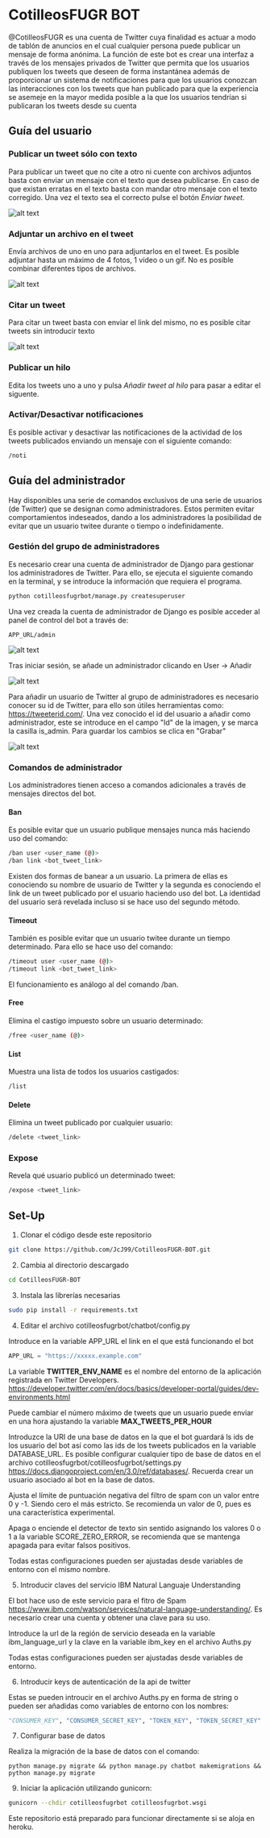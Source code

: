 # CotilleosFUGR BOT

@CotilleosFUGR es una cuenta de Twitter cuya finalidad es actuar a modo de tablón de anuncios en el cual cualquier persona puede publicar un mensaje de forma anónima. La función de este bot es crear una interfaz a través de los mensajes privados de Twitter que permita que los usuarios publiquen los tweets que deseen de forma instantánea además de proporcionar un sistema de notificaciones para que los usuarios conozcan las interacciones con los tweets que han publicado para que la experiencia se asemeje en la mayor medida posible a la que los usuarios tendrían si publicaran los tweets desde su cuenta

## Guía del usuario

### Publicar un tweet sólo con texto

Para publicar un tweet que no cite a otro ni cuente con archivos adjuntos basta con enviar un mensaje con el texto que desea publicarse. En caso de que existan erratas en el texto basta con mandar otro mensaje con el texto corregido. Una vez el texto sea  el correcto pulse el botón _Enviar tweet_.

![alt text](https://raw.githubusercontent.com/JcJ99/CotilleosFUGR-BOT/master/readme_files/mensaje%20s%C3%B3lo%20con%20texto.png)

### Adjuntar un archivo en el tweet

Envía archivos de uno en uno para adjuntarlos en el tweet. Es posible adjuntar hasta un máximo de 4 fotos, 1 vídeo o un gif. No es posible combinar diferentes tipos de archivos.

![alt text](https://raw.githubusercontent.com/JcJ99/CotilleosFUGR-BOT/master/readme_files/mensaje%20con%20foto.png)

### Citar un tweet

Para citar un tweet basta con enviar el link del mismo, no es posible citar tweets sin introducir texto

![alt text](https://raw.githubusercontent.com/JcJ99/CotilleosFUGR-BOT/master/readme_files/mensaje%20con%20cita.png)

### Publicar un hilo

Edita los tweets uno a uno y pulsa _Añadir tweet al hilo_ para pasar a editar el siguente.

### Activar/Desactivar notificaciones

Es posible activar y desactivar las notificaciones de la actividad de los tweets publicados enviando un mensaje con el siguiente comando:

```bash
/noti
```

## Guía del administrador

Hay disponibles una serie de comandos exclusivos de una serie de usuarios (de Twitter) que se designan como administradores. Estos permiten evitar comportamientos indeseados, dando a los administradores la posibilidad de evitar que un usuario twitee durante o tiempo o indefinidamente.

### Gestión del grupo de administradores

Es necesario crear una cuenta de administrador de Django para gestionar los administradores de Twitter. Para ello, se ejecuta el siguiente comando en la terminal, y se introduce la información que requiera el programa.

```bash
python cotilleosfugrbot/manage.py createsuperuser
```

Una vez creada la cuenta de administrador de Django es posible acceder al panel de control del bot a través de:

```url
APP_URL/admin
```
![alt text](https://raw.githubusercontent.com/JcJ99/CotilleosFUGR-BOT/master/readme_files/login.png)

Tras iniciar sesión, se añade un administrador clicando en User -> Añadir

![alt text](https://raw.githubusercontent.com/JcJ99/CotilleosFUGR-BOT/master/readme_files/control_panel.png)

Para añadir un usuario de Twitter al grupo de administradores es necesario conocer su id de Twitter, para ello son útiles herramientas como: https://tweeterid.com/. Una vez conocido el id del usuario a añadir como administrador, este se introduce en el campo "Id" de la imagen, y se marca la casilla is_admin. Para guardar los cambios se clica en "Grabar"

![alt text](https://raw.githubusercontent.com/JcJ99/CotilleosFUGR-BOT/master/readme_files/add_user.png)

### Comandos de administrador

Los administradores tienen acceso a comandos adicionales a través de mensajes directos del bot.

#### Ban

Es posible evitar que un usuario publique mensajes nunca más haciendo uso del comando:

```bash
/ban user <user_name (@)>
/ban link <bot_tweet_link>
```

Existen dos formas de banear a un usuario. La primera de ellas es conociendo su nombre de usuario de Twitter y la segunda es conociendo el link de un tweet publicado por el usuario haciendo uso del bot. La identidad del usuario será revelada incluso si se hace uso del segundo método.

#### Timeout

También es posible evitar que un usuario twitee durante un tiempo determinado. Para ello se hace uso del comando:

```bash
/timeout user <user_name (@)>
/timeout link <bot_tweet_link>
```

El funcionamiento es análogo al del comando /ban.

#### Free

Elimina el castigo impuesto sobre un usuario determinado:

```bash
/free <user_name (@)>
```

#### List

Muestra una lista de todos los usuarios castigados:

```bash
/list
```

#### Delete

Elimina un tweet publicado por cualquier usuario:

```bash
/delete <tweet_link>
```

### Expose

Revela qué usuario publicó un determinado tweet:

```bash
/expose <tweet_link>
```


## Set-Up

1. Clonar el código desde este repositorio

```bash
git clone https://github.com/JcJ99/CotilleosFUGR-BOT.git
```

2. Cambia al directorio descargado

```bash
cd CotilleosFUGR-BOT
```

3. Instala las librerías necesarias

```bash
sudo pip install -r requirements.txt
``` 

4. Editar el archivo cotilleosfugrbot/chatbot/config.py

Introduce en la variable APP_URL el link en el que está funcionando el bot

```Python
APP_URL = "https://xxxxx.example.com"
```

La variable **TWITTER_ENV_NAME** es el nombre del entorno de la aplicación registrada en Twitter Developers. https://developer.twitter.com/en/docs/basics/developer-portal/guides/dev-environments.html

Puede cambiar el número máximo de tweets que un usuario puede enviar en una hora ajustando la variable **MAX_TWEETS_PER_HOUR**

Introduzce la URI de una base de datos en la que el bot guardará ls ids de los usuario del bot así como las ids de los tweets publicados en la variable DATABASE_URL. Es posible configurar cualquier tipo de base de datos en el archivo cotilleosfugrbot/cotilleosfugrbot/settings.py https://docs.djangoproject.com/en/3.0/ref/databases/. Recuerda crear un usuario asociado al bot en la base de datos.

Ajusta el límite de puntuación negativa del filtro de spam con un valor entre 0 y -1. Siendo cero el más estricto. Se recomienda un valor de 0, pues es una característica experimental.

Apaga o enciende el detector de texto sin sentido asignando los valores 0 o 1 a la variable SCORE_ZERO_ERROR, se recomienda que se mantenga apagada para evitar falsos positivos.

Todas estas configuraciones pueden ser ajustadas desde variables de entorno con el mismo nombre.

5. Introducir claves del servicio IBM Natural Languaje Understanding

El bot hace uso de este servicio para el fitro de Spam https://www.ibm.com/watson/services/natural-language-understanding/. Es necesario crear una cuenta y obtener una clave para su uso.

Introduce la url de la región de servicio deseada en la variable ibm_language_url y la clave en la variable ibm_key en el archivo Auths.py

Todas estas configuraciones pueden ser ajustadas desde variables de entorno.

6. Introducir keys de autenticación de la api de twitter

Estas se pueden introucir en el archivo Auths.py en forma de string o pueden ser añadidas como variables de entorno con los nombres:

```Python
"CONSUMER_KEY", "CONSUMER_SECRET_KEY", "TOKEN_KEY", "TOKEN_SECRET_KEY"
```
7. Configurar base de datos

Realiza la migración de la base de datos con el comando:

```Shell
python manage.py migrate && python manage.py chatbot makemigrations && python manage.py migrate
```

9. Iniciar la aplicación utilizando gunicorn:

```bash
gunicorn --chdir cotilleosfugrbot cotilleosfugrbot.wsgi
```

Este repositorio está preparado para funcionar directamente si se aloja en heroku.
